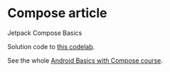 # Compose article

Jetpack Compose Basics

Solution code to [this codelab](https://developer.android.com/codelabs/basic-android-kotlin-compose-composables-practice-problems#1).

See the whole [Android Basics with Compose course](https://developer.android.com/courses/android-basics-compose/course).
